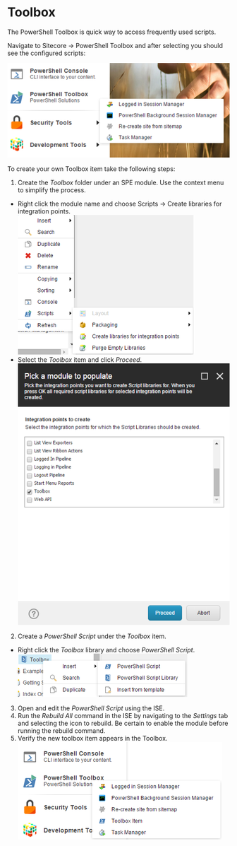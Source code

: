 # Toolbox

The PowerShell Toolbox is quick way to access frequently used scripts.

Navigate to Sitecore -> PowerShell Toolbox and after selecting you should see the configured scripts:

![Toolbox](images/screenshots/toolbox-shortcut.png)

To create your own Toolbox item take the following steps:
1. Create the *Toolbox* folder under an SPE module. Use the context menu to simplify the process.
 * Right click the module name and choose Scripts -> Create libraries for integration points.
![Module Libraries](images/screenshots/module-createlibraries.png)
 * Select the *Toolbox* item and click *Proceed*.
![Module Toolbox Library](images/screenshots/module-createtoolboxlibrary.png)
2. Create a *PowerShell Script* under the *Toolbox* item.
 * Right click the *Toolbox* library and choose *PowerShell Script*.
![Libary Script](images/screenshots/library-createscript.png)
3. Open and edit the *PowerShell Script* using the ISE.
4. Run the *Rebuild All* command in the ISE by navigating to the *Settings* tab and selecting the icon to rebuild. Be certain to enable the module before running the rebuild command.
5. Verify the new toolbox item appears in the Toolbox.
![Toolbox Item](images/screenshots/toolbox-newitem.png)



